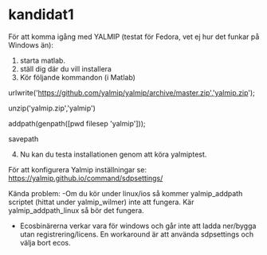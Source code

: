 # kandidat1
För att komma igång med YALMIP (testat för Fedora, vet ej hur det funkar på Windows än):
1. starta matlab.
2. ställ dig där du vill installera
3. Kör följande kommandon (i Matlab)

urlwrite('https://github.com/yalmip/yalmip/archive/master.zip','yalmip.zip');

unzip('yalmip.zip','yalmip')

addpath(genpath([pwd filesep 'yalmip']));

savepath

4. Nu kan du testa installationen genom att köra yalmiptest.

För att konfigurera Yalmip inställningar se:
https://yalmip.github.io/command/sdpsettings/

Kända problem:
-Om du kör under linux/ios så kommer yalmip_addpath scriptet (hittat under yalmip_wilmer) inte att fungera. Kär yalmip_addpath_linux så bör det fungera.
- Ecosbinärerna verkar vara för windows och går inte att ladda ner/bygga utan registrering/licens. En workaround är att använda sdpsettings och välja bort ecos. 